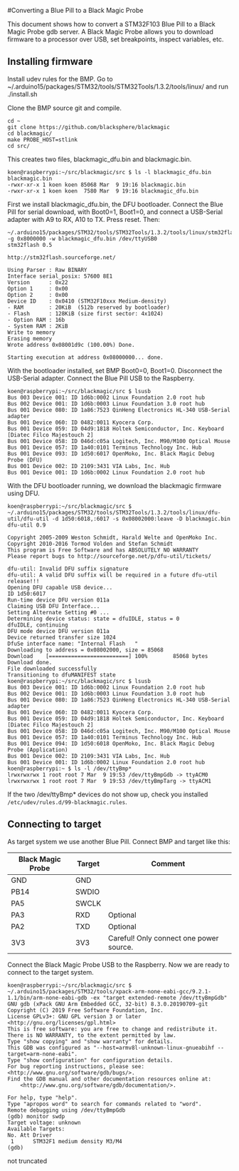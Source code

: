 #Converting a Blue Pill to a Black Magic Probe

This document shows how to convert a STM32F103 Blue Pill to a Black Magic Probe gdb server. 
A Black Magic Probe allows you to download firmware to a processor over USB, set breakpoints, inspect variables, etc. 

## Installing firmware

Install udev rules for the BMP. Go to ~/.arduino15/packages/STM32/tools/STM32Tools/1.3.2/tools/linux/ and run ./install.sh

Clone the BMP source git and compile.

	cd ~
	git clone https://github.com/blacksphere/blackmagic
	cd blackmagic/
	make PROBE_HOST=stlink
	cd src/
	
This creates two files, blackmagic_dfu.bin and blackmagic.bin. 

	koen@raspberrypi:~/src/blackmagic/src $ ls -l blackmagic_dfu.bin blackmagic.bin 
	-rwxr-xr-x 1 koen koen 85068 Mar  9 19:16 blackmagic.bin
	-rwxr-xr-x 1 koen koen  7580 Mar  9 19:16 blackmagic_dfu.bin
	
First we install blackmagic_dfu.bin, the DFU bootloader. Connect the Blue Pill for serial download, with Boot0=1, Boot1=0, and connect a USB-Serial adapter with A9 to RX, A10 to TX. Press reset. Then:

	~/.arduino15/packages/STM32/tools/STM32Tools/1.3.2/tools/linux/stm32flash -g 0x8000000 -w blackmagic_dfu.bin /dev/ttyUSB0  
	stm32flash 0.5
	
	http://stm32flash.sourceforge.net/
	
	Using Parser : Raw BINARY
	Interface serial_posix: 57600 8E1
	Version      : 0x22
	Option 1     : 0x00
	Option 2     : 0x00
	Device ID    : 0x0410 (STM32F10xxx Medium-density)
	- RAM        : 20KiB  (512b reserved by bootloader)
	- Flash      : 128KiB (size first sector: 4x1024)
	- Option RAM : 16b
	- System RAM : 2KiB
	Write to memory
	Erasing memory
	Wrote address 0x08001d9c (100.00%) Done.
	
	Starting execution at address 0x08000000... done.
	
With the bootloader installed, set BMP Boot0=0, Boot1=0. Disconnect the USB-Serial adapter. Connect the Blue Pill USB to the Raspberry.
	
	koen@raspberrypi:~/src/blackmagic/src $ lsusb 
	Bus 003 Device 001: ID 1d6b:0002 Linux Foundation 2.0 root hub
	Bus 002 Device 001: ID 1d6b:0003 Linux Foundation 3.0 root hub
	Bus 001 Device 080: ID 1a86:7523 QinHeng Electronics HL-340 USB-Serial adapter
	Bus 001 Device 060: ID 0482:0011 Kyocera Corp. 
	Bus 001 Device 059: ID 04d9:1818 Holtek Semiconductor, Inc. Keyboard [Diatec Filco Majestouch 2]
	Bus 001 Device 058: ID 046d:c05a Logitech, Inc. M90/M100 Optical Mouse
	Bus 001 Device 057: ID 1a40:0101 Terminus Technology Inc. Hub
	Bus 001 Device 093: ID 1d50:6017 OpenMoko, Inc. Black Magic Debug Probe (DFU)
	Bus 001 Device 002: ID 2109:3431 VIA Labs, Inc. Hub
	Bus 001 Device 001: ID 1d6b:0002 Linux Foundation 2.0 root hub
	
With the DFU bootloader running,  we download the blackmagic firmware using DFU.

	koen@raspberrypi:~/src/blackmagic/src $ ~/.arduino15/packages/STM32/tools/STM32Tools/1.3.2/tools/linux/dfu-util/dfu-util -d 1d50:6018,:6017 -s 0x08002000:leave -D blackmagic.bin
	dfu-util 0.9
	
	Copyright 2005-2009 Weston Schmidt, Harald Welte and OpenMoko Inc.
	Copyright 2010-2016 Tormod Volden and Stefan Schmidt
	This program is Free Software and has ABSOLUTELY NO WARRANTY
	Please report bugs to http://sourceforge.net/p/dfu-util/tickets/
	
	dfu-util: Invalid DFU suffix signature
	dfu-util: A valid DFU suffix will be required in a future dfu-util release!!!
	Opening DFU capable USB device...
	ID 1d50:6017
	Run-time device DFU version 011a
	Claiming USB DFU Interface...
	Setting Alternate Setting #0 ...
	Determining device status: state = dfuIDLE, status = 0
	dfuIDLE, continuing
	DFU mode device DFU version 011a
	Device returned transfer size 1024
	DfuSe interface name: "Internal Flash   "
	Downloading to address = 0x08002000, size = 85068
	Download	[=========================] 100%        85068 bytes
	Download done.
	File downloaded successfully
	Transitioning to dfuMANIFEST state
	koen@raspberrypi:~/src/blackmagic/src $ lsusb
	Bus 003 Device 001: ID 1d6b:0002 Linux Foundation 2.0 root hub
	Bus 002 Device 001: ID 1d6b:0003 Linux Foundation 3.0 root hub
	Bus 001 Device 080: ID 1a86:7523 QinHeng Electronics HL-340 USB-Serial adapter
	Bus 001 Device 060: ID 0482:0011 Kyocera Corp. 
	Bus 001 Device 059: ID 04d9:1818 Holtek Semiconductor, Inc. Keyboard [Diatec Filco Majestouch 2]
	Bus 001 Device 058: ID 046d:c05a Logitech, Inc. M90/M100 Optical Mouse
	Bus 001 Device 057: ID 1a40:0101 Terminus Technology Inc. Hub
	Bus 001 Device 094: ID 1d50:6018 OpenMoko, Inc. Black Magic Debug Probe (Application)
	Bus 001 Device 002: ID 2109:3431 VIA Labs, Inc. Hub
	Bus 001 Device 001: ID 1d6b:0002 Linux Foundation 2.0 root hub
	koen@raspberrypi:~ $ ls -l /dev/ttyBmp*
	lrwxrwxrwx 1 root root 7 Mar  9 19:53 /dev/ttyBmpGdb -> ttyACM0
	lrwxrwxrwx 1 root root 7 Mar  9 19:53 /dev/ttyBmpTarg -> ttyACM1

If the two /dev/ttyBmp* devices do not show up, check you installed ``/etc/udev/rules.d/99-blackmagic.rules``.

## Connecting to target

As target system we use another Blue Pill. Connect BMP and target like this:

Black Magic Probe  | Target  | Comment
--- | --- | ---
GND | GND |
PB14 | SWDIO |
PA5 | SWCLK |
PA3 | RXD | Optional
PA2 | TXD | Optional
3V3 | 3V3 | Careful! Only connect one power source.

Connect the Black Magic Probe USB to the Raspberry.  Now we are ready to connect to the target system. 
	
	koen@raspberrypi:~/src/blackmagic/src $ ~/.arduino15/packages/STM32/tools/xpack-arm-none-eabi-gcc/9.2.1-1.1/bin/arm-none-eabi-gdb -ex "target extended-remote /dev/ttyBmpGdb"
	GNU gdb (xPack GNU Arm Embedded GCC, 32-bit) 8.3.0.20190709-git
	Copyright (C) 2019 Free Software Foundation, Inc.
	License GPLv3+: GNU GPL version 3 or later <http://gnu.org/licenses/gpl.html>
	This is free software: you are free to change and redistribute it.
	There is NO WARRANTY, to the extent permitted by law.
	Type "show copying" and "show warranty" for details.
	This GDB was configured as "--host=armv8l-unknown-linux-gnueabihf --target=arm-none-eabi".
	Type "show configuration" for configuration details.
	For bug reporting instructions, please see:
	<http://www.gnu.org/software/gdb/bugs/>.
	Find the GDB manual and other documentation resources online at:
	    <http://www.gnu.org/software/gdb/documentation/>.
	
	For help, type "help".
	Type "apropos word" to search for commands related to "word".
	Remote debugging using /dev/ttyBmpGdb
	(gdb) monitor swdp
	Target voltage: unknown
	Available Targets:
	No. Att Driver
	 1      STM32F1 medium density M3/M4
	(gdb) 


not truncated	
